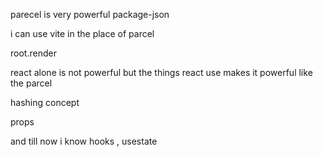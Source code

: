 parecel is very powerful
package-json

i can use vite in the place of parcel

root.render

react alone is not powerful but the things react use makes it powerful like the parcel

hashing concept

props

and till now i know hooks , usestate